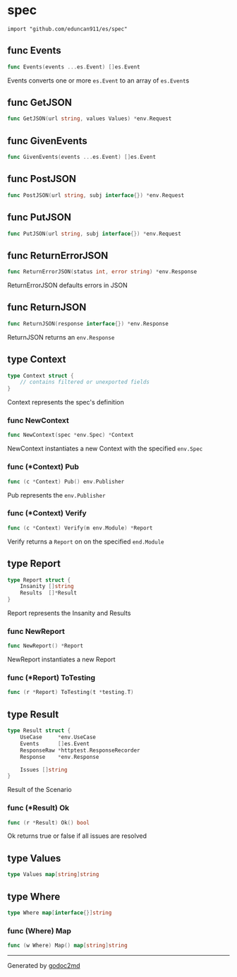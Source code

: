 
# spec
    import "github.com/eduncan911/es/spec"






## func Events
``` go
func Events(events ...es.Event) []es.Event
```
Events converts one or more `es.Event` to an array of `es.Event`s


## func GetJSON
``` go
func GetJSON(url string, values Values) *env.Request
```

## func GivenEvents
``` go
func GivenEvents(events ...es.Event) []es.Event
```

## func PostJSON
``` go
func PostJSON(url string, subj interface{}) *env.Request
```

## func PutJSON
``` go
func PutJSON(url string, subj interface{}) *env.Request
```

## func ReturnErrorJSON
``` go
func ReturnErrorJSON(status int, error string) *env.Response
```
ReturnErrorJSON defaults errors in JSON


## func ReturnJSON
``` go
func ReturnJSON(response interface{}) *env.Response
```
ReturnJSON returns an `env.Response`



## type Context
``` go
type Context struct {
    // contains filtered or unexported fields
}
```
Context represents the spec's definition









### func NewContext
``` go
func NewContext(spec *env.Spec) *Context
```
NewContext instantiates a new Context with the specified `env.Spec`




### func (\*Context) Pub
``` go
func (c *Context) Pub() env.Publisher
```
Pub represents the `env.Publisher`



### func (\*Context) Verify
``` go
func (c *Context) Verify(m env.Module) *Report
```
Verify returns a `Report` on on the specified `end.Module`



## type Report
``` go
type Report struct {
    Insanity []string
    Results  []*Result
}
```
Report represents the Insanity and Results









### func NewReport
``` go
func NewReport() *Report
```
NewReport instantiates a new Report




### func (\*Report) ToTesting
``` go
func (r *Report) ToTesting(t *testing.T)
```


## type Result
``` go
type Result struct {
    UseCase     *env.UseCase
    Events      []es.Event
    ResponseRaw *httptest.ResponseRecorder
    Response    *env.Response

    Issues []string
}
```
Result of the Scenario











### func (\*Result) Ok
``` go
func (r *Result) Ok() bool
```
Ok returns true or false if all issues are resolved



## type Values
``` go
type Values map[string]string
```










## type Where
``` go
type Where map[interface{}]string
```










### func (Where) Map
``` go
func (w Where) Map() map[string]string
```








- - -
Generated by [godoc2md](http://godoc.org/github.com/davecheney/godoc2md)